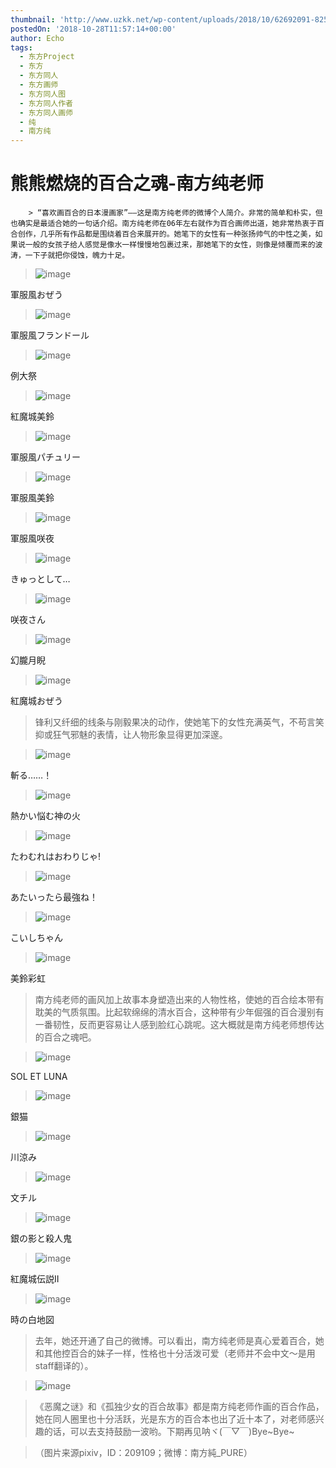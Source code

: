```yaml
---
thumbnail: 'http://www.uzkk.net/wp-content/uploads/2018/10/62692091-825x510.png'
postedOn: '2018-10-28T11:57:14+00:00'
author: Echo
tags:
  - 东方Project
  - 东方
  - 东方同人
  - 东方画师
  - 东方同人图
  - 东方同人作者
  - 东方同人画师
  - 纯
  - 南方纯
---
```


# 熊熊燃烧的百合之魂-南方纯老师

		> “喜欢画百合的日本漫画家”——这是南方纯老师的微博个人简介。非常的简单和朴实，但也确实是最适合她的一句话介绍。南方纯老师在06年左右就作为百合画师出道，她非常热衷于百合创作，几乎所有作品都是围绕着百合来展开的。她笔下的女性有一种张扬帅气的中性之美，如果说一般的女孩子给人感觉是像水一样慢慢地包裹过来，那她笔下的女性，则像是倾覆而来的波涛，一下子就把你侵蚀，魄力十足。

> 

> ![image](http://www.uzkk.net/wp-content/uploads/2018/10/34736972_p0.jpg)

軍服風おぜう

> ![image](http://www.uzkk.net/wp-content/uploads/2018/10/59462308_p0.png)

軍服風フランドール

> ![image](http://www.uzkk.net/wp-content/uploads/2018/10/62692091-1024x811.png)

例大祭

> ![image](http://www.uzkk.net/wp-content/uploads/2018/10/58340947_p0.png)

紅魔城美鈴

> ![image](http://www.uzkk.net/wp-content/uploads/2018/10/68507677_p0.png)

軍服風パチュリー

> ![image](http://www.uzkk.net/wp-content/uploads/2018/10/62939224_p0.png)

軍服風美鈴

> ![image](http://www.uzkk.net/wp-content/uploads/2018/10/軍服風咲夜.jpg)

軍服風咲夜

> ![image](http://www.uzkk.net/wp-content/uploads/2018/10/65743620_p0.png)

きゅっとして…

> ![image](http://www.uzkk.net/wp-content/uploads/2018/10/60570139_p0.png)

咲夜さん

> ![image](http://www.uzkk.net/wp-content/uploads/2018/10/29076853_p0.jpg)

幻朧月睨

> ![image](http://www.uzkk.net/wp-content/uploads/2018/10/40530140_p0.jpg)

紅魔城おぜう

> 锋利又纤细的线条与刚毅果决的动作，使她笔下的女性充满英气，不苟言笑抑或狂气邪魅的表情，让人物形象显得更加深邃。

> ![image](http://www.uzkk.net/wp-content/uploads/2018/10/24442883_p0.jpg)

斬る……！

> ![image](http://www.uzkk.net/wp-content/uploads/2018/10/24523788_p0-1024x978.jpg)

熱かい悩む神の火

> ![image](http://www.uzkk.net/wp-content/uploads/2018/10/24771299_p0.jpg)

たわむれはおわりじゃ!

> ![image](http://www.uzkk.net/wp-content/uploads/2018/10/27635761_p0.jpg)

あたいったら最強ね！

> ![image](http://www.uzkk.net/wp-content/uploads/2018/10/32844844_p0.jpg)

こいしちゃん

> ![image](http://www.uzkk.net/wp-content/uploads/2018/10/37688983_p0.jpg)

美鈴彩虹

> 南方纯老师的画风加上故事本身塑造出来的人物性格，使她的百合绘本带有耽美的气质氛围。比起软绵绵的清水百合，这种带有少年倔强的百合漫别有一番韧性，反而更容易让人感到脸红心跳呢。这大概就是南方纯老师想传达的百合之魂吧。

> ![image](http://www.uzkk.net/wp-content/uploads/2018/10/60472046_p0-1024x622.png)

SOL ET LUNA

> ![image](http://www.uzkk.net/wp-content/uploads/2018/10/23661911_p0-1024x728.jpg)

銀猫

> ![image](http://www.uzkk.net/wp-content/uploads/2018/10/23002105_p0.jpg)

川涼み

> ![image](http://www.uzkk.net/wp-content/uploads/2018/10/64847036_p0-750x1024.png)

文チル

> ![image](http://www.uzkk.net/wp-content/uploads/2018/10/20636701_p0.jpg)

銀の影と殺人鬼

> ![image](http://www.uzkk.net/wp-content/uploads/2018/10/20851936_p0-732x1024.jpg)

紅魔城伝説II

> ![image](http://www.uzkk.net/wp-content/uploads/2018/10/28904448_p0.jpg)

時の白地図

> 去年，她还开通了自己的微博。可以看出，南方纯老师是真心爱着百合，她和其他控百合的妹子一样，性格也十分活泼可爱（老师并不会中文～是用staff翻译的）。

> ![image](http://www.uzkk.net/wp-content/uploads/2018/10/QQ截图20180723143035.png)

> 《恶魔之谜》和《孤独少女的百合故事》都是南方纯老师作画的百合作品，她在同人圈里也十分活跃，光是东方的百合本也出了近十本了，对老师感兴趣的话，可以去支持鼓励一波哟。下期再见呐ヾ(￣▽￣)Bye~Bye~

> （图片来源pixiv，ID：209109；微博：南方純_PURE）

	